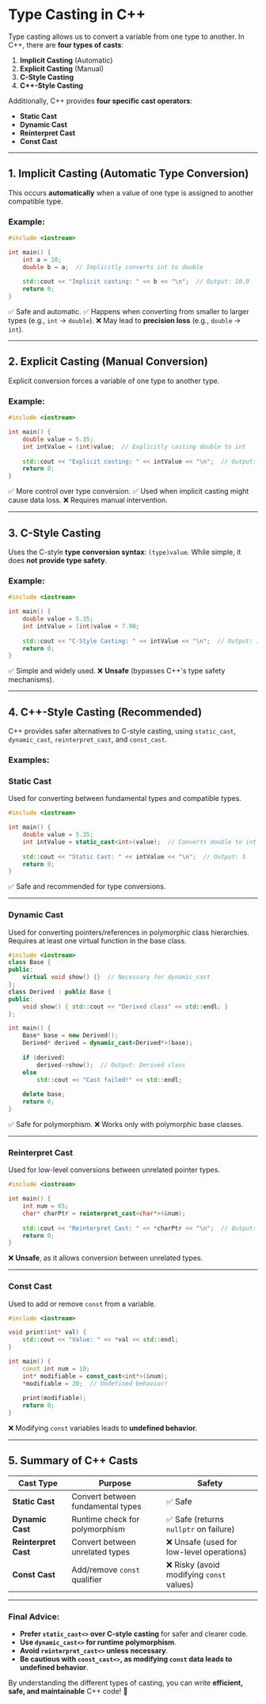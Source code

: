# **Type Casting in C++**

Type casting allows us to convert a variable from one type to another. In C++, there are **four types of casts**:

1. **Implicit Casting** (Automatic)
2. **Explicit Casting** (Manual)
3. **C-Style Casting**
4. **C++-Style Casting**

Additionally, C++ provides **four specific cast operators**:

- **Static Cast**
- **Dynamic Cast**
- **Reinterpret Cast**
- **Const Cast**

---

## **1. Implicit Casting (Automatic Type Conversion)**
This occurs **automatically** when a value of one type is assigned to another compatible type.

### **Example:**
```cpp
#include <iostream>

int main() {
    int a = 10;
    double b = a;  // Implicitly converts int to double
    
    std::cout << "Implicit casting: " << b << "\n";  // Output: 10.0
    return 0;
}
```

✅ Safe and automatic.
✅ Happens when converting from smaller to larger types (e.g., `int` → `double`).
❌ May lead to **precision loss** (e.g., `double` → `int`).

---

## **2. Explicit Casting (Manual Conversion)**
Explicit conversion forces a variable of one type to another type.

### **Example:**
```cpp
#include <iostream>

int main() {
    double value = 5.35;
    int intValue = (int)value;  // Explicitly casting double to int
    
    std::cout << "Explicit casting: " << intValue << "\n";  // Output: 5
    return 0;
}
```

✅ More control over type conversion.
✅ Used when implicit casting might cause data loss.
❌ Requires manual intervention.

---

## **3. C-Style Casting**
Uses the C-style **type conversion syntax**: `(type)value`. While simple, it does **not provide type safety**.

### **Example:**
```cpp
#include <iostream>

int main() {
    double value = 5.35;
    int intValue = (int)value + 7.98;
    
    std::cout << "C-Style Casting: " << intValue << "\n";  // Output: 12
    return 0;
}
```

✅ Simple and widely used.
❌ **Unsafe** (bypasses C++'s type safety mechanisms).

---

## **4. C++-Style Casting (Recommended)**
C++ provides safer alternatives to C-style casting, using `static_cast`, `dynamic_cast`, `reinterpret_cast`, and `const_cast`.

### **Examples:**

### **Static Cast**
Used for converting between fundamental types and compatible types.
```cpp
#include <iostream>

int main() {
    double value = 5.35;
    int intValue = static_cast<int>(value);  // Converts double to int
    
    std::cout << "Static Cast: " << intValue << "\n";  // Output: 5
    return 0;
}
```
✅ Safe and recommended for type conversions.

---

### **Dynamic Cast**
Used for converting pointers/references in polymorphic class hierarchies. Requires at least one virtual function in the base class.
```cpp
#include <iostream>
class Base {
public:
    virtual void show() {}  // Necessary for dynamic_cast
};
class Derived : public Base {
public:
    void show() { std::cout << "Derived class" << std::endl; }
};

int main() {
    Base* base = new Derived();
    Derived* derived = dynamic_cast<Derived*>(base);
    
    if (derived)
        derived->show();  // Output: Derived class
    else
        std::cout << "Cast failed!" << std::endl;
    
    delete base;
    return 0;
}
```
✅ Safe for polymorphism.
❌ Works only with polymorphic base classes.

---

### **Reinterpret Cast**
Used for low-level conversions between unrelated pointer types.
```cpp
#include <iostream>

int main() {
    int num = 65;
    char* charPtr = reinterpret_cast<char*>(&num);
    
    std::cout << "Reinterpret Cast: " << *charPtr << "\n";  // Output: 'A' (ASCII value 65)
    return 0;
}
```
❌ **Unsafe**, as it allows conversion between unrelated types.

---

### **Const Cast**
Used to add or remove `const` from a variable.
```cpp
#include <iostream>

void print(int* val) {
    std::cout << "Value: " << *val << std::endl;
}

int main() {
    const int num = 10;
    int* modifiable = const_cast<int*>(&num);
    *modifiable = 20;  // Undefined behavior!
    
    print(modifiable);
    return 0;
}
```
❌ Modifying `const` variables leads to **undefined behavior**.

---

## **5. Summary of C++ Casts**
| Cast Type         | Purpose                                | Safety |
|------------------|--------------------------------|--------|
| **Static Cast**  | Convert between fundamental types  | ✅ Safe |
| **Dynamic Cast** | Runtime check for polymorphism     | ✅ Safe (returns `nullptr` on failure) |
| **Reinterpret Cast** | Convert between unrelated types | ❌ Unsafe (used for low-level operations) |
| **Const Cast**   | Add/remove `const` qualifier      | ❌ Risky (avoid modifying `const` values) |

---

### **Final Advice:**
- **Prefer `static_cast<>` over C-style casting** for safer and clearer code.
- **Use `dynamic_cast<>` for runtime polymorphism**.
- **Avoid `reinterpret_cast<>` unless necessary**.
- **Be cautious with `const_cast<>`, as modifying `const` data leads to undefined behavior**.

By understanding the different types of casting, you can write **efficient, safe, and maintainable** C++ code! 🚀
